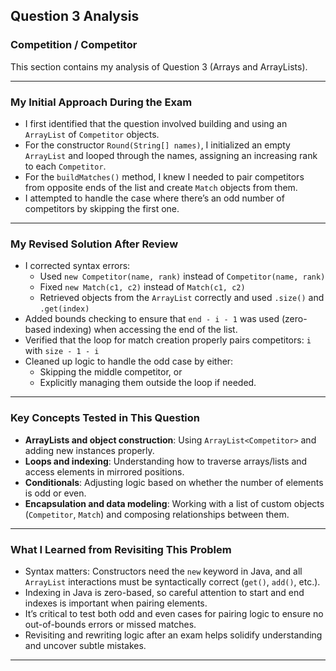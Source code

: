 ## Question 3 Analysis  
### Competition / Competitor

This section contains my analysis of Question 3 (Arrays and ArrayLists).

---

### My Initial Approach During the Exam

- I first identified that the question involved building and using an `ArrayList` of `Competitor` objects.
- For the constructor `Round(String[] names)`, I initialized an empty `ArrayList` and looped through the names, assigning an increasing rank to each `Competitor`.
- For the `buildMatches()` method, I knew I needed to pair competitors from opposite ends of the list and create `Match` objects from them.
- I attempted to handle the case where there’s an odd number of competitors by skipping the first one.

---

### My Revised Solution After Review

- I corrected syntax errors:
  - Used `new Competitor(name, rank)` instead of `Competitor(name, rank)`
  - Fixed `new Match(c1, c2)` instead of `Match(c1, c2)`
  - Retrieved objects from the `ArrayList` correctly and used `.size()` and `.get(index)`
- Added bounds checking to ensure that `end - i - 1` was used (zero-based indexing) when accessing the end of the list.
- Verified that the loop for match creation properly pairs competitors: `i` with `size - 1 - i`
- Cleaned up logic to handle the odd case by either:
  - Skipping the middle competitor, or
  - Explicitly managing them outside the loop if needed.

---

### Key Concepts Tested in This Question

- **ArrayLists and object construction**: Using `ArrayList<Competitor>` and adding new instances properly.
- **Loops and indexing**: Understanding how to traverse arrays/lists and access elements in mirrored positions.
- **Conditionals**: Adjusting logic based on whether the number of elements is odd or even.
- **Encapsulation and data modeling**: Working with a list of custom objects (`Competitor`, `Match`) and composing relationships between them.

---

### What I Learned from Revisiting This Problem

- Syntax matters: Constructors need the `new` keyword in Java, and all `ArrayList` interactions must be syntactically correct (`get()`, `add()`, etc.).
- Indexing in Java is zero-based, so careful attention to start and end indexes is important when pairing elements.
- It’s critical to test both odd and even cases for pairing logic to ensure no out-of-bounds errors or missed matches.
- Revisiting and rewriting logic after an exam helps solidify understanding and uncover subtle mistakes.

---
